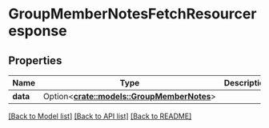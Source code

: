 # GroupMemberNotesFetchResourceresponse

## Properties

Name | Type | Description | Notes
------------ | ------------- | ------------- | -------------
**data** | Option<[**crate::models::GroupMemberNotes**](groupMemberNotes.md)> |  | [optional]

[[Back to Model list]](../README.md#documentation-for-models) [[Back to API list]](../README.md#documentation-for-api-endpoints) [[Back to README]](../README.md)


